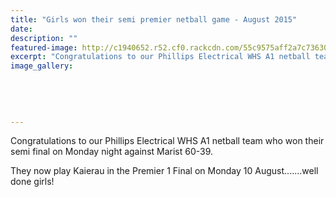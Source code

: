 ```yaml
---
title: "Girls won their semi premier netball game - August 2015"
date: 
description: ""
featured-image: http://c1940652.r52.cf0.rackcdn.com/55c9575aff2a7c7363001bdd/A1-Netball-in-Triangle-with-Jerseys-on-Aug-2015.gif
excerpt: "Congratulations to our Phillips Electrical WHS A1 netball team who won their semi final on Monday night against Marist 60-39."
image_gallery:
    
    
    
    
    
---
```


<p><span>Congratulations to our Phillips Electrical WHS A1 netball team who won their semi final on Monday night against Marist 60-39. </span></p>
<p><span>They now play Kaierau in the Premier 1 Final on Monday 10 August.......well done girls!</span></p>

